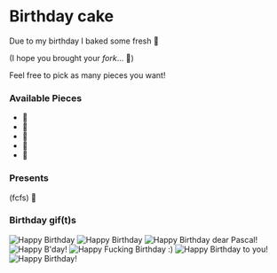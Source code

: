 # Birthday cake

Due to my birthday I baked some fresh :birthday:

(I hope you brought your *fork*... :fork_and_knife:)

Feel free to pick as many pieces you want!

### Available Pieces
- :cake:
- :cake:
- :cake:
- :cake:
- :cake:

### Presents

(fcfs) :balloon:

### Birthday gif(t)s

![Happy Birthday](https://media.giphy.com/media/IQF90tVlBIByw/giphy.gif)
![Happy Birthday](http://i.giphy.com/OyIZL9LYrwFJ6.gif)
![Happy Birthday dear Pascal\!](https://media4.giphy.com/media/bA69dlfcVLtIc/giphy.gif)
![Happy B'day!](http://i.giphy.com/cvAD85jb12V7ViHvvz3y.gif)
![Happy Fucking Birthday :)](https://media.giphy.com/media/jeCaQmryX5tao/giphy.gif)
![Happy Birthday to you!](https://media.giphy.com/media/hRS2MZzDx933i/giphy.gif)
![Happy Birthday!](https://media.giphy.com/media/xT0BKqk8FSsAgRQ0SY/source.gif)
